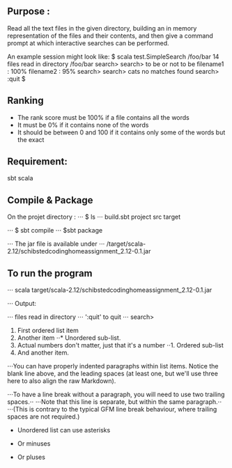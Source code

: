 ## Purpose :
Read all the text files in the given directory,
building an in memory representation of the files and their contents,
and then give a command prompt at which interactive searches can be performed.


An example session might look like:
$ scala test.SimpleSearch /foo/bar 14 files read in directory /foo/bar search>
search> to be or not to be filename1 : 100%
filename2 : 95% search>
search> cats
no matches found search> :quit
$


## Ranking
* The rank score must be 100% if a file contains all the words
* It must be 0% if it contains none of the words
* It should be between 0 and 100 if it contains only some of the words ­ but the exact


## Requirement:
sbt
scala

	

## Compile & Package 
On the projet directory : 
⋅⋅⋅ $ ls
⋅⋅⋅ build.sbt	project		src		target	

⋅⋅⋅ $ sbt compile
⋅⋅⋅ $sbt package

⋅⋅⋅ The jar file is available under 
⋅⋅⋅ /target/scala-2.12/schibstedcodinghomeassignment_2.12-0.1.jar

## To run the program
⋅⋅⋅ scala target/scala-2.12/schibstedcodinghomeassignment_2.12-0.1.jar <path to text file> 

⋅⋅⋅ Output:

⋅⋅⋅ files read in directory <path text file>
⋅⋅⋅ ':quit' to quit
⋅⋅⋅ search>


1. First ordered list item
2. Another item
⋅⋅* Unordered sub-list. 
1. Actual numbers don't matter, just that it's a number
⋅⋅1. Ordered sub-list
4. And another item.

⋅⋅⋅You can have properly indented paragraphs within list items. Notice the blank line above, and the leading spaces (at least one, but we'll use three here to also align the raw Markdown).

⋅⋅⋅To have a line break without a paragraph, you will need to use two trailing spaces.⋅⋅
⋅⋅⋅Note that this line is separate, but within the same paragraph.⋅⋅
⋅⋅⋅(This is contrary to the typical GFM line break behaviour, where trailing spaces are not required.)

* Unordered list can use asterisks
- Or minuses
+ Or pluses

